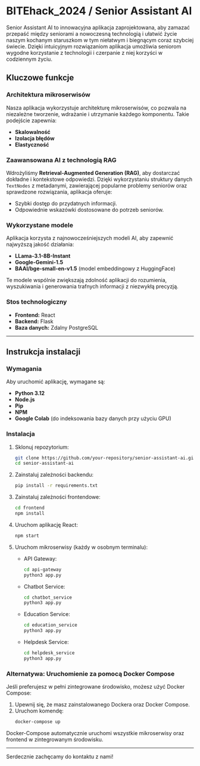# BITEhack_2024 / Senior Assistant AI

Senior Assistant AI to innowacyjna aplikacja zaprojektowana, aby zamazać przepaść między seniorami a nowoczesną technologią i ułatwić życie naszym kochanym staruszkom w tym niełatwym i biegnącym coraz szybciej świecie. Dzięki intuicyjnym rozwiązaniom aplikacja umożliwia seniorom wygodne korzystanie z technologii i czerpanie z niej korzyści w codziennym życiu.

## Kluczowe funkcje

### Architektura mikroserwisów
Nasza aplikacja wykorzystuje architekturę mikroserwisów, co pozwala na niezależne tworzenie, wdrażanie i utrzymanie każdego komponentu. Takie podejście zapewnia:
- **Skalowalność**
- **Izolacja błędów**
- **Elastyczność**

### Zaawansowana AI z technologią RAG
Wdrożyliśmy **Retrieval-Augmented Generation (RAG)**, aby dostarczać dokładne i kontekstowe odpowiedzi. Dzięki wykorzystaniu struktury danych `TextNodes` z metadanymi, zawierającej popularne problemy seniorów oraz sprawdzone rozwiązania, aplikacja oferuje:
- Szybki dostęp do przydatnych informacji.
- Odpowiednie wskazówki dostosowane do potrzeb seniorów.

### Wykorzystane modele
Aplikacja korzysta z najnowocześniejszych modeli AI, aby zapewnić najwyższą jakość działania:
- **LLama-3.1-8B-Instant**
- **Google-Gemini-1.5**
- **BAAI/bge-small-en-v1.5** (model embeddingowy z HuggingFace)

Te modele wspólnie zwiększają zdolność aplikacji do rozumienia, wyszukiwania i generowania trafnych informacji z niezwykłą precyzją.

### Stos technologiczny
- **Frontend:** React
- **Backend:** Flask
- **Baza danych:** Zdalny PostgreSQL

---

## Instrukcja instalacji

### Wymagania
Aby uruchomić aplikację, wymagane są:
- **Python 3.12**
- **Node.js**
- **Pip**
- **NPM**
- **Google Colab** (do indeksowania bazy danych przy użyciu GPU)

### Instalacja

1. Sklonuj repozytorium:
   ```bash
   git clone https://github.com/your-repository/senior-assistant-ai.git
   cd senior-assistant-ai
   ```

2. Zainstaluj zależności backendu:
   ```bash
   pip install -r requirements.txt
   ```

3. Zainstaluj zależności frontendowe:
   ```bash
   cd frontend
   npm install
   ```

4. Uruchom aplikację React:
   ```bash
   npm start
   ```

5. Uruchom mikroserwisy (każdy w osobnym terminalu):
   - API Gateway:
     ```bash
     cd api-gateway
     python3 app.py
     ```
   - Chatbot Service:
     ```bash
     cd chatbot_service
     python3 app.py
     ```
   - Education Service:
     ```bash
     cd education_service
     python3 app.py
     ```
   - Helpdesk Service:
     ```bash
     cd helpdesk_service
     python3 app.py
     ```

### Alternatywa: Uruchomienie za pomocą Docker Compose
Jeśli preferujesz w pełni zintegrowane środowisko, możesz użyć Docker Compose:

1. Upewnij się, że masz zainstalowanego Dockera oraz Docker Compose.
2. Uruchom komendę:
   ```bash
   docker-compose up
   ```

Docker-Compose automatycznie uruchomi wszystkie mikroserwisy oraz frontend w zintegrowanym środowisku.

---

Serdecznie zachęcamy do kontaktu z nami!
